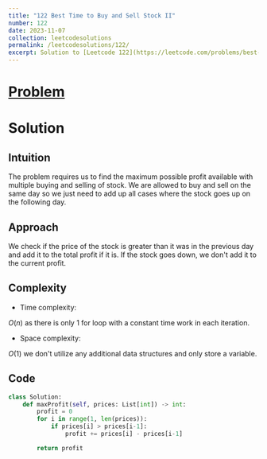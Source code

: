 ```yaml
---
title: "122 Best Time to Buy and Sell Stock II"
number: 122
date: 2023-11-07
collection: leetcodesolutions
permalink: /leetcodesolutions/122/
excerpt: Solution to [Leetcode 122](https://leetcode.com/problems/best-time-to-buy-and-sell-stock-ii/description/)
---
```

# [Problem](https://leetcode.com/problems/best-time-to-buy-and-sell-stock-ii/description/)

# Solution

## Intuition
<!-- Describe your first thoughts on how to solve this problem. -->
The problem requires us to find the maximum possible profit available with multiple buying and selling of stock. We are allowed to buy and sell on the same day so we just need to add up all cases where the stock goes up on the following day.

## Approach
<!-- Describe your approach to solving the problem. -->
We check if the price of the stock is greater than it was in the previous day and add it to the total profit if it is. If the stock goes down, we don't add it to the current profit.

## Complexity
- Time complexity:
<!-- Add your time complexity here, e.g. $$O(n)$$ -->
$O(n)$ as there is only 1 for loop with a constant time work in each iteration.
- Space complexity:
<!-- Add your space complexity here, e.g. $$O(n)$$ -->
$O(1)$ we don't utilize any additional data structures and only store a variable.

## Code
```python
class Solution:
    def maxProfit(self, prices: List[int]) -> int:
        profit = 0
        for i in range(1, len(prices)):
            if prices[i] > prices[i-1]:
                profit += prices[i] - prices[i-1]

        return profit
```